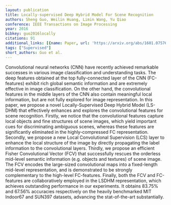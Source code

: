 ```yaml
---
layout: publication
title: Locally-supervised Deep Hybrid Model For Scene Recognition
authors: Sheng Guo, Weilin Huang, Limin Wang, Yu Qiao
conference: IEEE Transactions on Image Processing
year: 2016
bibkey: guo2016locally
citations: 91
additional_links: [{name: Paper, url: 'https://arxiv.org/abs/1601.07576'}]
tags: ["Supervised"]
short_authors: Guo et al.
---
```

Convolutional neural networks (CNN) have recently achieved remarkable
successes in various image classification and understanding tasks. The deep
features obtained at the top fully-connected layer of the CNN (FC-features)
exhibit rich global semantic information and are extremely effective in image
classification. On the other hand, the convolutional features in the middle
layers of the CNN also contain meaningful local information, but are not fully
explored for image representation. In this paper, we propose a novel
Locally-Supervised Deep Hybrid Model (LS-DHM) that effectively enhances and
explores the convolutional features for scene recognition. Firstly, we notice
that the convolutional features capture local objects and fine structures of
scene images, which yield important cues for discriminating ambiguous scenes,
whereas these features are significantly eliminated in the highly-compressed FC
representation. Secondly, we propose a new Local Convolutional Supervision
(LCS) layer to enhance the local structure of the image by directly propagating
the label information to the convolutional layers. Thirdly, we propose an
efficient Fisher Convolutional Vector (FCV) that successfully rescues the
orderless mid-level semantic information (e.g. objects and textures) of scene
image. The FCV encodes the large-sized convolutional maps into a fixed-length
mid-level representation, and is demonstrated to be strongly complementary to
the high-level FC-features. Finally, both the FCV and FC-features are
collaboratively employed in the LSDHM representation, which achieves
outstanding performance in our experiments. It obtains 83.75% and 67.56%
accuracies respectively on the heavily benchmarked MIT Indoor67 and SUN397
datasets, advancing the stat-of-the-art substantially.